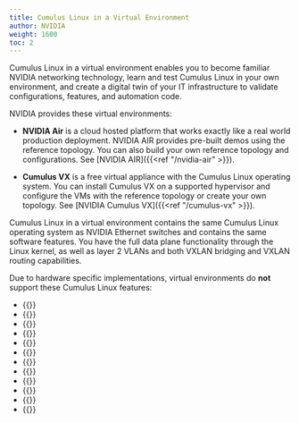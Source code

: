 ```yaml
---
title: Cumulus Linux in a Virtual Environment
author: NVIDIA
weight: 1600
toc: 2
---
```

Cumulus Linux in a virtual environment enables you to become familiar NVIDIA networking technology, learn and test Cumulus Linux in your own environment, and create a digital twin of your IT infrastructure to validate configurations, features, and automation code.

NVIDIA provides these virtual environments:
<!-- vale off -->
- **NVIDIA Air** is a cloud hosted platform that works exactly like a real world production deployment. NVIDIA AIR provides pre-built demos using the reference topology. You can also build your own reference topology and configurations. See [NVIDIA AIR]({{<ref "/nvidia-air" >}}).
<!-- vale on -->
- **Cumulus VX** is a free virtual appliance with the Cumulus Linux operating system. You can install Cumulus VX on a supported hypervisor and configure the VMs with the reference topology or create your own topology. See [NVIDIA Cumulus VX]({{<ref "/cumulus-vx" >}}).

Cumulus Linux in a virtual environment contains the same Cumulus Linux operating system as NVIDIA Ethernet switches and contains the same software features. You have the full data plane functionality through the Linux kernel, as well as layer 2 VLANs and both VXLAN bridging and VXLAN routing capabilities.

Due to hardware specific implementations, virtual environments do **not** support these Cumulus Linux features:
- {{<link url="Netfilter-ACLs" text="ACL configuration with the cl-acltool command ">}}
- {{<link url="Smart-System-Manager" >}}
- {{<link url="Precision-Time-Protocol-PTP" >}}
- {{<link url="Prescriptive-Topology-Manager-PTM" >}}
- {{<link url="Port-Security" >}}
- {{<link url="SPAN-and-ERSPAN" >}}
- {{<link url="Monitoring-System-Hardware/#sensors-command" text="Temperature and sensor outputs">}}
- {{<link url="Quality-of-Service/#mark-and-remark-traffic" text="Packet marking and remarking">}}
- {{<link url="Quality-of-Service" text="QoS buffer management and buffer monitoring">}}
- {{<link url="Quality-of-Service/#policing-and-shaping" text="QoS shaping ">}}
- {{<link title="What Just Happened (WJH)" >}}
- {{<link url="Network-Address-Translation-NAT" >}}
